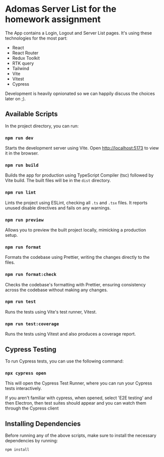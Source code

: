# Adomas Server List for the homework assignment

The App contains a Login, Logout and Server List pages. It's using these technologies for the most part:
* React 
* React Router 
* Redux Toolkit 
* RTK query 
* Tailwind 
* Vite 
* Vitest 
* Cypress 

Development is heavily opnionated so we can happily discuss the choices later on ;).

## Available Scripts

In the project directory, you can run:

### `npm run dev`

Starts the development server using Vite. Open [http://localhost:5173](http://localhost:5173) to view it in the browser.

### `npm run build`

Builds the app for production using TypeScript Compiler (tsc) followed by Vite build. The built files will be in the `dist` directory.

### `npm run lint`

Lints the project using ESLint, checking all `.ts` and `.tsx` files. It reports unused disable directives and fails on any warnings.

### `npm run preview`

Allows you to preview the built project locally, mimicking a production setup.

### `npm run format`

Formats the codebase using Prettier, writing the changes directly to the files.

### `npm run format:check`

Checks the codebase's formatting with Prettier, ensuring consistency across the codebase without making any changes.

### `npm run test`

Runs the tests using Vite's test runner, Vitest.

### `npm run test:coverage`

Runs the tests using Vitest and also produces a coverage report.

## Cypress Testing

To run Cypress tests, you can use the following command:

### `npx cypress open`

This will open the Cypress Test Runner, where you can run your Cypress tests interactively.

If you aren't familiar with cypress, when opened, select 'E2E testing' and then Electron, then test suites should appear and you can watch them through the Cypress client

## Installing Dependencies

Before running any of the above scripts, make sure to install the necessary dependencies by running:

```sh
npm install
```
